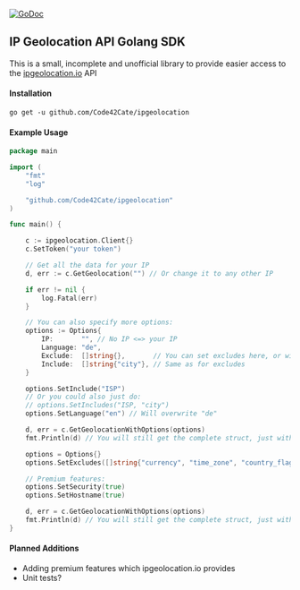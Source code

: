 [![GoDoc](http://img.shields.io/badge/go-documentation-blue.svg?style=flat-square)](https://godoc.org/github.com/Code42Cate/ipgeolocation)

## IP Geolocation API Golang SDK

This is a small, incomplete and unofficial library to provide easier access to the [ipgeolocation.io](https://ipgeolocation.io/documentation/ip-geolocation-api.html) API

#### Installation
`go get -u github.com/Code42Cate/ipgeolocation`

#### Example Usage

```go
package main

import (
	"fmt"
	"log"

	"github.com/Code42Cate/ipgeolocation"
)

func main() {

	c := ipgeolocation.Client{}
	c.SetToken("your token")

	// Get all the data for your IP
	d, err := c.GetGeolocation("") // Or change it to any other IP

	if err != nil {
		log.Fatal(err)
	}

	// You can also specify more options:
	options := Options{
		IP:       "", // No IP <=> your IP
		Language: "de",
		Exclude:  []string{},       // You can set excludes here, or with the setter functions
		Include:  []string{"city"}, // Same as for excludes
	}

	options.SetInclude("ISP")
	// Or you could also just do:
	// options.SetIncludes("ISP, "city")
	options.SetLanguage("en") // Will overwrite "de"

	d, err = c.GetGeolocationWithOptions(options)
	fmt.Println(d) // You will still get the complete struct, just with default values in the fields you did not include.

	options = Options{}
	options.SetExcludes([]string{"currency", "time_zone", "country_flag", "geoname_id"})

    // Premium features:
	options.SetSecurity(true)
	options.SetHostname(true)

	d, err = c.GetGeolocationWithOptions(options)
	fmt.Println(d) // You will still get the complete struct, just with default values in the fields you excluded.
}
```

#### Planned Additions

- Adding premium features which ipgeolocation.io provides
- Unit tests?
